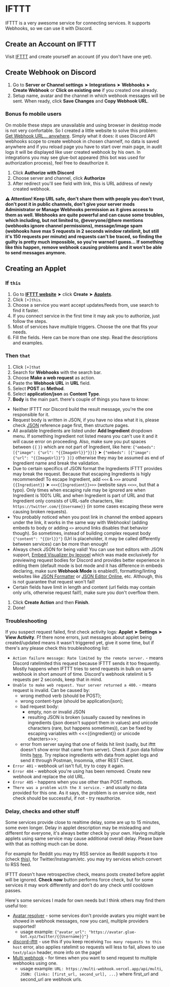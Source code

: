 # IFTTT

IFTTT is a very awesome service for connecting services. It supports Webhooks, so we can use it with Discord.

## Create an Account on IFTTT

Visit [IFTTT](https://ifttt.com/) and create yourself an account (if you don't have one yet).

## Create Webhook on Discord

1. Go to **Server or Channel settings** ➤ **Integrations** ➤ **Webhooks** ➤ **Create Webhook** or **Click on existing one** if you created one already.
2. Setup name, avatar and the channel in which webhook messages will be sent. When ready, click **Save Changes** and **Copy Webhook URL**.

### Bonus fo mobile users

On mobile these steps are unavailable and using browser in desktop mode is not very confortable. So I created a little website to solve this problem: [Get Webhook URL... anywhere](https://get-discord-webhook-url.herokuapp.com/). Simply what it does: it uses Discord API webhooks scope to create webhook in chosen channelf, no data is saved anywhere and if you reload page you have to start over main page, in audit logs it will be displayed like user created webhook by his own. In integrations you may see glue-bot appeared (this bot was used for authorization process), feel free to deauthorize it.

1. Click **Authorize with Discord**
2. Choose server and channel, click **Authorize**
3. After redirect you'll see field with link, this is URL address of newly created webhook.

**⚠️ Attention! Keep URL safe, don't share them with people you don't trust, don't post it in public channels, don't give your server mods Administrator or Manage Webhooks permission as it gives access to them as well. Webhooks are quite powerful and can cause some troubles, which including, but not limited to, @everyone/@here mentions (webhooks ignore channel permissions), message/image spam (webhooks have max 5 requests in 2 seconds window ratelimit, but still it's 150 requests per minute) and requests can't be traced, so finding the guilty is pretty much impossible, so you're warned I guess... If something like this happen, remove webhook causing problems and it won't be able to send messages anymore.**

## Creating an Applet

### If `this`

1. Go to [**IFTTT website**](https://ifttt.com/) ➤ click **Create** ➤ [**Applets**](https://ifttt.com/create).
2. Click `[+]this`.
3. Choose a service you want accept updates/feeds from, use search to find it faster.
4. If you connect service in the first time it may ask you to authorize, just follow the steps.
5. Most of services have multiple triggers. Choose the one that fits your needs.
6. Fill the fields. Here can be more than one step. Read the descriptions and examples.

### Then `that`

1. Click `[+]that`
2. Search for **Webhooks** with the search bar.
3. Choose **Make a web request** as action.
4. Paste the **Webhook URL** in **URL** field.
5. Select **POST** as **Method**.
6. Select **application/json** as **Content Type**.
7. **Body** is the main part. there's couple of things you have to know:

* Neither IFTTT nor Discord build the result message, you're the one responsible for it.
* Request body is written in JSON, if you have no idea what it is, please check [JSON](../json.html) reference page first, then structure pages.
* All available Ingredients are listed under **Add Ingredient** dropdown menu. If something Ingredient not listed means you can't use it and it will cause error on proceeding. Also, make sure you put spaces between `{{` `}}` which are not part of Ingredient, like here: `{"embeds": [{"image": {"url": "{{ImageUrl}}"}}]}` ➤ `{"embeds": [{"image": {"url": "{{ImageUrl}}"} }]}` otherwise they may be assumed as end of Ingredient name and break the validation.
* Due to certain specifics of JSON format the Ingredients IFTTT provides may break the request. Because that escaping Ingredients is higly recommended! To escape Ingredient, add `<<<` & `>>>` around `{{Ingredient}}` ➤ `<<<{{Ingredient}}>>>` (website says `<<>>`, but that a typo). Only times when escaping rule may be ignored are when Ingredient is 100% URL and when Ingredient is part of URL and that Ingredient only consists of URL-safe characters, like: `https://twitter.com/{{Username}}` (in some cases escaping these were causing broken requests).
* You probably noticed when you post link in channel the embed appears under the link, it works in the same way with Webhooks! (adding embeds to body or adding `<>` around links disables that behavior though). So sometimes, instead of building complex request body `{"content": "{{Url}}"}` (Url is placeholder, it may be called differently between services) can be more than enough!
* Always check JSON for being valid! You can use text editors with JSON support, [Embed Visualizer by leovoel](https://leovoel.github.io/embed-visualizer/) which was made exclusively for previewing request bodies for Discord and provides better experience in editing them (default mode is bot mode and it has difference in embeds declaring, make sure **Webhook Mode** is enabled!), formatting/linting websites like [JSON Formatter](https://jsonformatter.org/) or [JSON Editor Online](https://jsoneditoronline.org/), etc. Although, this is not guarantee that request won't fail!
* Certain fields have limit in length and content (url fields may contain only urls, otherwise request fail!), make sure you don't overflow them.

1. Click **Create Action** and then **Finish**.
2. Done!

### Troubleshooting

If you suspect request failed, first check activity logs: **Applet** ➤ **Settings** ➤ **View Activity**. Ff there none errors, just messages about applet being created/updated means it wasn't triggered yet, give it some time, but if there's any please check this troubleshooting list:

* `Action failure message: Rate limited by the remote server.` - means Discord ratelimited this request because IFTTT sends it too frequently. Mostly happens when IFTTT tries to send requests in bulk on same webhook in short amount of time. Discord's webhook ratelimit is 5 requests per 2 seconds, keep that in mind.
* `Unable to make web request. Your server returned a 400.` - means request is invalid. Can be caused by:
  * wrong method verb (should be POST);
  * wrong content-type (should be application/json);
  * bad request body:
    * empty, non or invalid JSON
    * resulting JSON is broken (usually caused by newlines in ingredients (json doesn't support them in values) and unicode characters (rare, but happens sometimes)), can be fixed by escaping variables with <<<{{ingredient}} or unicode charcters>>>;
  * error from server saying that one of fields hit limit (sadly, but ifttt doesn't show error that came from server). Check if json data follow limits [here](https://discord.com/developers/docs/resources/channel#embed-limits). Try replace ingredients with data from applet logs and send it through Postman, Insomnia, other REST Client.
* `Error 401` - webhook url isn't full, try to copy it again.
* `Error 404` - webhook you're using has been removed. Create new webhook and replace the old URL.
* `Error 405` - happens when you use other than POST methods.
* `There was a problem with the X service.` - and usually no data provided for this one. As it says, the problem is on service side, next check should be successful, if not - try reauthorize.

### Delay, checks and other stuff

Some services provide close to realtime delay, some are up to 15 minutes, some even longer. Delay in applet description may be misleading and different for everyone, it's always better check by your own. Having multiple applets using same service may cause additional overall delay. Please bare with that as nothing much can be done.

For example for Reddit you may try RSS service as Reddit supports it too (check [this](https://www.reddit.com/wiki/rss)), for Twitter/Instagram/etc. you may try services which convert to RSS feed.

IFTTT doesn't have retrospective check, means posts created before applet will be ignored. **Check now** button performs force check, but for some services it may work differently and don't do any check until cooldown passes.

Here's some services I made for own needs but I think others may find them useful too:

* [Avatar resolver](https://avatar.glue-bot.xyz/) - some services don't provide avatars you might want be showed in webhook messages, now you can), multiple providers supported!
  * usage example: `{"avatar_url": "https://avatar.glue-bot.xyz/twitter/{{Username}}"}`
* [discord-ifttt](https://discord-ifttt.vercel.app/) - use this if you keep receiving `Too many requests to this host` error, also applies ratelimit so requests will less to fail, allows to use `text/plain` header, more info on the page!
* [Multi webhook](https://multi-webhook.vercel.app/) - for times when you want to send request to multiple webhooks using one.
  * usage example: `URL: https://multi-webhook.vercel.app/api/multi`, `JSON: {links: [first_url, second_url], ...}` where first_url and second_url are webhook urls.
